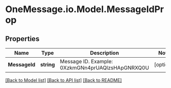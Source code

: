 # OneMessage.io.Model.MessageIdProp

## Properties

Name | Type | Description | Notes
------------ | ------------- | ------------- | -------------
**MessageId** | **string** | Message ID. Example: 0XzkmGNn4prUAQlzsHApGNRXQ0U | [optional] 

[[Back to Model list]](../README.md#documentation-for-models) [[Back to API list]](../README.md#documentation-for-api-endpoints) [[Back to README]](../README.md)

